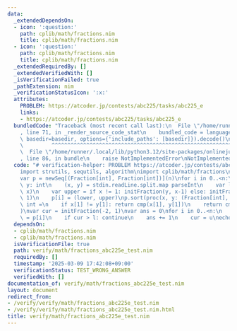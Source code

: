 ```yaml
---
data:
  _extendedDependsOn:
  - icon: ':question:'
    path: cplib/math/fractions.nim
    title: cplib/math/fractions.nim
  - icon: ':question:'
    path: cplib/math/fractions.nim
    title: cplib/math/fractions.nim
  _extendedRequiredBy: []
  _extendedVerifiedWith: []
  _isVerificationFailed: true
  _pathExtension: nim
  _verificationStatusIcon: ':x:'
  attributes:
    PROBLEM: https://atcoder.jp/contests/abc225/tasks/abc225_e
    links:
    - https://atcoder.jp/contests/abc225/tasks/abc225_e
  bundledCode: "Traceback (most recent call last):\n  File \"/home/runner/.local/lib/python3.12/site-packages/onlinejudge_verify/documentation/build.py\"\
    , line 71, in _render_source_code_stat\n    bundled_code = language.bundle(stat.path,\
    \ basedir=basedir, options={'include_paths': [basedir]}).decode()\n          \
    \         ^^^^^^^^^^^^^^^^^^^^^^^^^^^^^^^^^^^^^^^^^^^^^^^^^^^^^^^^^^^^^^^^^^^^^^^^^^^^^^^^^\n\
    \  File \"/home/runner/.local/lib/python3.12/site-packages/onlinejudge_verify/languages/nim.py\"\
    , line 86, in bundle\n    raise NotImplementedError\nNotImplementedError\n"
  code: "# verification-helper: PROBLEM https://atcoder.jp/contests/abc225/tasks/abc225_e\n\
    import strutils, sequtils, algorithm\nimport cplib/math/fractions\n\nvar n = stdin.readLine.parseint\n\
    var p = newSeq[(Fraction[int], Fraction[int])](n)\nfor i in 0..<n:\n    var x,\
    \ y: int\n    (x, y) = stdin.readLine.split.map parseInt\n    var lower = initFraction(y-1,\
    \ x)\n    var upper = if x != 1: initFraction(y, x-1) else: initFraction(int(2000000000),\
    \ 1)\n    p[i] = (lower, upper)\np.sort(proc(x, y: (Fraction[int], Fraction[int])):\
    \ int =\n    if x[1] != y[1]: return cmp(x[1], y[1])\n    return cmp(x[0], y[0])\n\
    )\nvar cur = initFraction(-2, 1)\nvar ans = 0\nfor i in 0..<n:\n    var (l, u)\
    \ = p[i]\n    if cur > l: continue\n    ans += 1\n    cur = u\necho ans\n"
  dependsOn:
  - cplib/math/fractions.nim
  - cplib/math/fractions.nim
  isVerificationFile: true
  path: verify/math/fractions_abc225e_test.nim
  requiredBy: []
  timestamp: '2025-03-09 17:42:08+09:00'
  verificationStatus: TEST_WRONG_ANSWER
  verifiedWith: []
documentation_of: verify/math/fractions_abc225e_test.nim
layout: document
redirect_from:
- /verify/verify/math/fractions_abc225e_test.nim
- /verify/verify/math/fractions_abc225e_test.nim.html
title: verify/math/fractions_abc225e_test.nim
---
```

